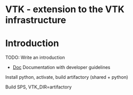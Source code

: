 # VTK - extension to the VTK infrastructure

Introduction
================

TODO: Write an introduction

* [Doc](./Doc) Documentation with developer guidelines

Install python, activate, build artifactory (shared + python)

Build SPS, VTK_DIR=artifactory
